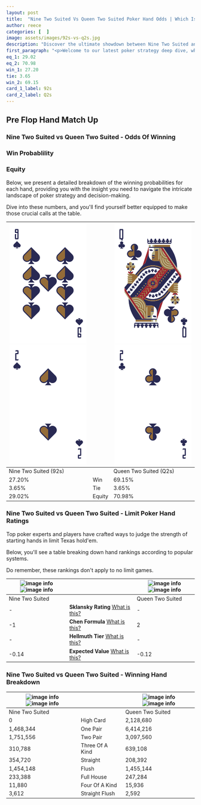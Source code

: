 ```yaml
---
layout: post
title:  "Nine Two Suited Vs Queen Two Suited Poker Hand Odds | Which Is The Better Hand In Poker? A Complete Guide"
author: reece
categories: [  ]
image: assets/images/92s-vs-q2s.jpg
description: "Discover the ultimate showdown between Nine Two Suited and Queen Two Suited in poker! Uncover the odds, strategies, and scenarios where one hand triumphs over the other. Get ready to up your poker game with this thrilling analysis."
first_paragraph: "<p>Welcome to our latest poker strategy deep dive, where we're pitting two distinct hands against each other in a high-stakes showdown: Nine Two Suited vs Queen Two Suited.</p><p>In the dynamic world of poker, every decision counts, and knowing which hand holds the upper hand is key to your success at the table.</p><p>In this article, we'll dissect these two hands, explore the scenarios where one dominates the other, and equip you with the knowledge to make strategic choices that can tip the odds in your favor.</p><p>Get ready to unravel the intriguing dynamics of these poker hands and elevate your game to new heights.</p>"
eq_1: 29.02
eq_2: 70.98
win_1: 27.20
tie: 3.65
win_2: 69.15
card_1_label: 92s
card_2_label: Q2s
---
```




[comment]: # (sp0)

## Pre Flop Hand Match Up

<div class="table hand-ratings" markdown="1"> 



### Nine Two Suited vs Queen Two Suited - Odds Of Winning


  
<div class="row graphs"> 
<div class="col-lg-6">
    <h3>Win Probablility</h3>
    <canvas id="WinChart"></canvas>
</div>
<div class="col-lg-6">
    <h3>Equity</h3>
    <canvas id="EquityChart"></canvas>
</div>
</div>

  Below, we present a detailed breakdown of the winning probabilities for each hand, providing you with the insight you need to navigate the intricate landscape of poker strategy and decision-making. 

Dive into these numbers, and you'll find yourself better equipped to make those crucial calls at the table.


    
| ![image info](assets/images/hand1/9.png) ![image info](assets/images/hand1/2.png) |  | ![image info](assets/images/hand2/q.png) ![image info](assets/images/hand2/2.png) |
| -------- | -------- | -------- |
| Nine Two Suited (92s) |  | Queen Two Suited (Q2s) |
| 27.20% | Win | 69.15% |
| 3.65% | Tie | 3.65% |
| 29.02% | Equity | 70.98% |




[comment]: # (sp1)



### Nine Two Suited vs Queen Two Suited - Limit Poker Hand Ratings

Top poker experts and players have crafted ways to judge the strength of starting hands in limit Texas hold'em. 

Below, you'll see a table breaking down hand rankings according to popular systems. 

Do remember, these rankings don't apply to no limit games.


    
| ![image info](https://www.riverpairs.com/assets/images/hand1/9.png) ![image info](https://www.riverpairs.com/assets/images/hand1/2.png) |  | ![image info](https://www.riverpairs.com/assets/images/hand2/q.png) ![image info](https://www.riverpairs.com/assets/images/hand2/2.png) |
| -------- | -------- | -------- |
| Nine Two Suited |  | Queen Two Suited |
| - | **Sklansky Rating** [What is this?](/sklansky-rating-explained) | - |
| -1 | **Chen Formula** [What is this?](/chen-formula-explained) | 2 |
| - | **Hellmuth Tier** [What is this?](/Hellmuth-tier-explained) | - |
| -0.14 | **Expected Value** [What is this?](/expected-value-explained) | -0.12 |




[comment]: # (sp2)



### Nine Two Suited vs Queen Two Suited - Winning Hand Breakdown


    
| ![image info](https://www.riverpairs.com/assets/images/hand1/9.png) ![image info](https://www.riverpairs.com/assets/images/hand1/2.png) |  | ![image info](https://www.riverpairs.com/assets/images/hand2/q.png) ![image info](https://www.riverpairs.com/assets/images/hand2/2.png) |
| -------- | -------- | -------- |
| Nine Two Suited |  | Queen Two Suited |
| 0 | High Card | 2,128,680 |
| 1,468,344 | One Pair | 6,414,216 |
| 1,751,556 | Two Pair | 3,097,560 |
| 310,788 | Three Of A Kind | 639,108 |
| 354,720 | Straight | 208,392 |
| 1,454,148 | Flush | 1,455,144 |
| 233,388 | Full House | 247,284 |
| 11,880 | Four Of A Kind | 15,936 |
| 3,612 | Straight Flush | 2,592 |




[comment]: # (sp3)



</div>

[comment]: # (sp4)



[comment]: # (sp5)

